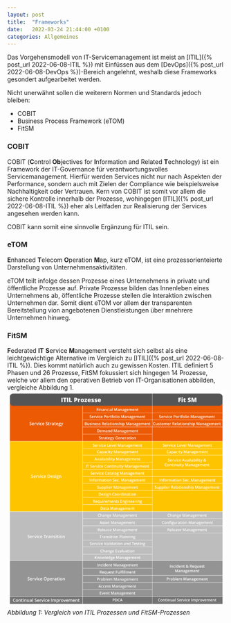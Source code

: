 ```yaml
---
layout: post
title:  "Frameworks"
date:   2022-03-24 21:44:00 +0100
categories: Allgemeines
---
```


Das Vorgehensmodell von IT-Servicemanagement ist meist an [ITIL]({% post_url 2022-06-08-ITIL %}) mit Einfüssen aus dem [DevOps]({% post_url 2022-06-08-DevOps %})-Bereich angelehnt, weshalb diese Frameworks gesondert aufgearbeitet werden.

Nicht unerwähnt sollen die weiterern Normen und Standards jedoch bleiben:
- COBIT
- Business Process Framework (eTOM)
- FitSM

### COBIT
COBIT (<b>C</b>ontrol <b>Ob</b>jectives for <b>I</b>nformation and Related <b>T</b>echnology) ist ein Framework der IT-Governance für verantwortungsvolles Servicemanagement. Hierfür werden Services nicht nur nach Aspekten der Performance, sondern auch mit Zielen der Compliance wie beispielsweise Nachhaltigkeit oder Vertrauen. Kern von COBIT ist somit vor allem die sichere Kontrolle innerhalb der Prozesse, wohingegen [ITIL]({% post_url 2022-06-08-ITIL %}) eher als Leitfaden zur Realisierung der Services angesehen werden kann.

COBIT kann somit eine sinnvolle Ergänzung für ITIL sein.

### eTOM
<b>E</b>nhanced <b>T</b>elecom <b>O</b>peration <b>M</b>ap, kurz eTOM, ist eine prozessorienteierte Darstellung von Unternehmensaktivitäten. 

eTOM teilt infolge dessen Prozesse eines Unternehmens in private und öffentliche Prozesse auf. Private Prozesse bilden das Innenleben eines Unternehmens ab, öffentliche Prozesse stellen die Interaktion zwischen Unternehmen dar. Somit dient eTOM vor allem der transparenten Bereitstellung vion angebotenen Dienstleistungen über mnehrere Unternehmen hinweg.

### FitSM
<b>F</b>ederated <b>IT</b> <b>S</b>ervice <b>M</b>anagement versteht sich selbst als eine leichtgewichtige Alternative im Vergleich zu [ITIL]({% post_url 2022-06-08-ITIL %}). Dies kommt natürlich auch zu gewissen Kosten. ITIL definiert 5 Phasen und 26 Prozesse, FitSM fokussiert sich hingegen 14 Prozesse, welche vor allem den operativen Betrieb von IT-Organisationen abbilden, vergleiche Abbildung 1.  
![Prozesse in ITIL und FitSM](/assets/Prozessauflistung.png) _Abbildung 1: Vergleich von ITIL Prozessen und FitSM-Prozessen_
